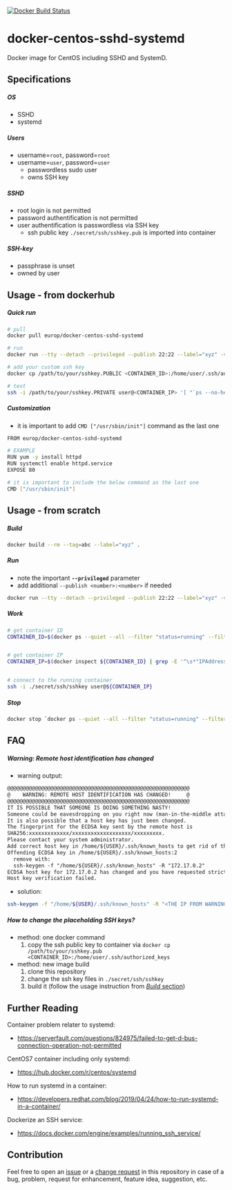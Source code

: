 [![Docker Build Status](https://img.shields.io/docker/cloud/build/europ/docker-centos-sshd-systemd.svg?label=Docker%20Build&logo=docker)](https://hub.docker.com/r/europ/docker-centos-sshd-systemd/builds)

# docker-centos-sshd-systemd

Docker image for CentOS including SSHD and SystemD.

## Specifications

##### OS

* SSHD
* systemd

##### Users

* username=`root`, password=`root`
* username=`user`, password=`user`
    * passwordless sudo user
    * owns SSH key

##### SSHD

* root login is not permitted
* password authentification is not permitted
* user authentification is passwordless via SSH key
    * ssh public key `./secret/ssh/sshkey.pub` is imported into container

##### SSH-key

* passphrase is unset
* owned by user

## Usage - from dockerhub

##### Quick run

```sh
# pull
docker pull europ/docker-centos-sshd-systemd

# run
docker run --tty --detach --privileged --publish 22:22 --label="xyz" -v /sys/fs/cgroup:/sys/fs/cgroup:ro europ/docker-centos-sshd-systemd

# add your custom ssh key
docker cp /path/to/your/sshkey.PUBLIC <CONTAINER_ID>:/home/user/.ssh/authorized_keys

# test
ssh -i /path/to/your/sshkey.PRIVATE user@<CONTAINER_IP> '[ "`ps --no-headers -p 1 -o comm`" == "systemd" ]'
```

##### Customization

* it is important to add `CMD ["/usr/sbin/init"]` command as the last one

```sh
FROM europ/docker-centos-sshd-systemd

# EXAMPLE
RUN yum -y install httpd
RUN systemctl enable httpd.service
EXPOSE 80

# it is important to include the below command as the last one
CMD ["/usr/sbin/init"]
```

## Usage - from scratch

##### Build

```sh
docker build --rm --tag=abc --label="xyz" .
```

##### Run

* note the important **`--privileged`** parameter
* add additional `--publish <number>:<number>` if needed

```sh
docker run --tty --detach --privileged --publish 22:22 --label="xyz" -v /sys/fs/cgroup:/sys/fs/cgroup:ro abc
```

##### Work

```sh
# get container ID
CONTAINER_ID=$(docker ps --quiet --all --filter "status=running" --filter "label=xyz")


# get container IP
CONTAINER_IP=$(docker inspect ${CONTAINER_ID} | grep -E '^\s*"IPAddress": ".*$' | grep -ohE "[0-9]+\.[0-9]+\.[0-9]+\.[0-9]+" | head -1)


# connect to the running container
ssh -i ./secret/ssh/sshkey user@${CONTAINER_IP}
```

##### Stop

```sh
docker stop `docker ps --quiet --all --filter "status=running" --filter "label=xyz"`
```

## FAQ

##### Warning: Remote host identification has changed

* warning output:

```txt
@@@@@@@@@@@@@@@@@@@@@@@@@@@@@@@@@@@@@@@@@@@@@@@@@@@@@@@@@@@
@    WARNING: REMOTE HOST IDENTIFICATION HAS CHANGED!     @
@@@@@@@@@@@@@@@@@@@@@@@@@@@@@@@@@@@@@@@@@@@@@@@@@@@@@@@@@@@
IT IS POSSIBLE THAT SOMEONE IS DOING SOMETHING NASTY!
Someone could be eavesdropping on you right now (man-in-the-middle attack)!
It is also possible that a host key has just been changed.
The fingerprint for the ECDSA key sent by the remote host is
SHA256:xxxxxxxxxxxxx/xxxxxxxxxxxxxxxxxxx/xxxxxxxxx.
Please contact your system administrator.
Add correct host key in /home/${USER}/.ssh/known_hosts to get rid of this message.
Offending ECDSA key in /home/${USER}/.ssh/known_hosts:2
  remove with:
  ssh-keygen -f "/home/${USER}/.ssh/known_hosts" -R "172.17.0.2"
ECDSA host key for 172.17.0.2 has changed and you have requested strict checking.
Host key verification failed.
```

* solution:

```sh
ssh-keygen -f "/home/${USER}/.ssh/known_hosts" -R "<THE IP FROM WARNING OUTPUT>"
```

##### How to change the placeholding SSH keys?

* method: one docker command
    1. copy the ssh public key to container via `docker cp /path/to/your/sshkey.pub <CONTAINER_ID>:/home/user/.ssh/authorized_keys`
* method: new image build
    1. clone this repository
    1. change the ssh key files in `./secret/ssh/sshkey`
    1. build it (follow the usage instruction from [*Build* section](#build))

## Further Reading

Container problem relater to systemd:

* <https://serverfault.com/questions/824975/failed-to-get-d-bus-connection-operation-not-permitted>

CentOS7 container including only systemd:

* <https://hub.docker.com/r/centos/systemd>

How to run systemd in a container:

* <https://developers.redhat.com/blog/2019/04/24/how-to-run-systemd-in-a-container/>

Dockerize an SSH service:

* <https://docs.docker.com/engine/examples/running_ssh_service/>

## Contribution

Feel free to open an [issue](https://github.com/europ/docker-centos-sshd-systemd/issues) or a [change request](https://github.com/europ/docker-centos-sshd-systemd/pulls) in this repository in case of a bug, problem, request for enhancement, feature idea, suggestion, etc.
